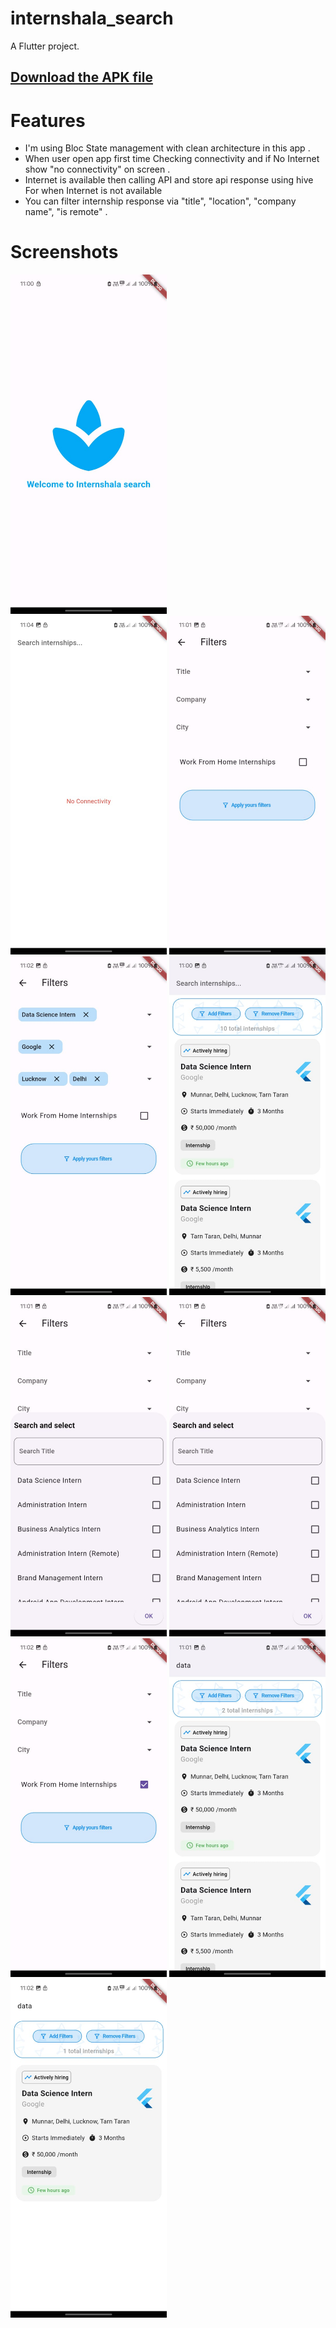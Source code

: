 # internshala_search

A Flutter project.

## [Download the APK file](https://github.com/navneetprajapati26/internshala-search/blob/main/apk/app-release.apk)

# Features 
- I'm using Bloc State management with clean architecture in this app .
- When user open app first time Checking connectivity and if No Internet show "no connectivity" on screen .
- Internet is available then calling API and store api response using hive For when Internet is not available 
- You can filter internship response via "title", "location", "company name", "is remote" .



# Screenshots
<p>
<img src="https://github.com/navneetprajapati26/internshala-search/blob/main/img/WhatsApp%20Image%202024-01-20%20at%2011.04.54%20PM.jpeg" alt="" width = "250" >
<img src="https://raw.githubusercontent.com/navneetprajapati26/img/WhatsApp Image 2024-01-20 at 11.04.54 PM.jpeg" alt="" width = "250" >
<img src="https://github.com/navneetprajapati26/internshala-search/blob/main/img/WhatsApp%20Image%202024-01-20%20at%2011.04.55%20PM%20(1).jpeg" alt="" width = "250">
<img src="https://github.com/navneetprajapati26/internshala-search/blob/main/img/WhatsApp%20Image%202024-01-20%20at%2011.04.55%20PM.jpeg" alt=""width = "250" >
<img src="https://github.com/navneetprajapati26/internshala-search/blob/main/img/WhatsApp%20Image%202024-01-20%20at%2011.04.56%20PM%20(1).jpeg" alt=""width = "250" >
<img src="https://github.com/navneetprajapati26/internshala-search/blob/main/img/WhatsApp%20Image%202024-01-20%20at%2011.04.56%20PM%20(2).jpeg" alt=""width = "250" >
<img src="https://github.com/navneetprajapati26/internshala-search/blob/main/img/WhatsApp%20Image%202024-01-20%20at%2011.04.56%20PM.jpeg" alt=""width = "250" >
<img src="https://github.com/navneetprajapati26/internshala-search/blob/main/img/WhatsApp%20Image%202024-01-20%20at%2011.04.56%20PM.jpeg" alt=""width = "250" >
<img src="https://github.com/navneetprajapati26/internshala-search/blob/main/img/WhatsApp%20Image%202024-01-20%20at%2011.04.57%20PM%20(2).jpeg" alt=""width = "250" >
<img src="https://github.com/navneetprajapati26/internshala-search/blob/main/img/WhatsApp%20Image%202024-01-20%20at%2011.04.57%20PM.jpeg" alt=""width = "250" >
<img src="https://github.com/navneetprajapati26/internshala-search/blob/main/img/WhatsApp%20Image%202024-01-20%20at%2011.04.58%20PM.jpeg" alt=""width = "250" >

</p>